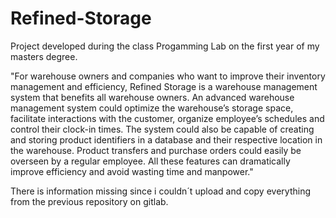 # Refined-Storage
Project developed during the class Progamming Lab on the first year of my masters degree.

"For warehouse owners and companies who want to improve their inventory management and efficiency, Refined Storage is a warehouse management system that benefits all warehouse owners.
An advanced warehouse management system could optimize the warehouse’s storage space, facilitate interactions with the customer, organize employee’s schedules and control their clock-in times. The system could also be capable of creating and storing product identifiers in a database and their respective location in the warehouse. Product transfers and purchase orders could easily be overseen by a regular employee. All these features can dramatically improve efficiency and avoid wasting time and manpower."

There is information missing since i couldn´t upload and copy everything from the previous repository on gitlab.
